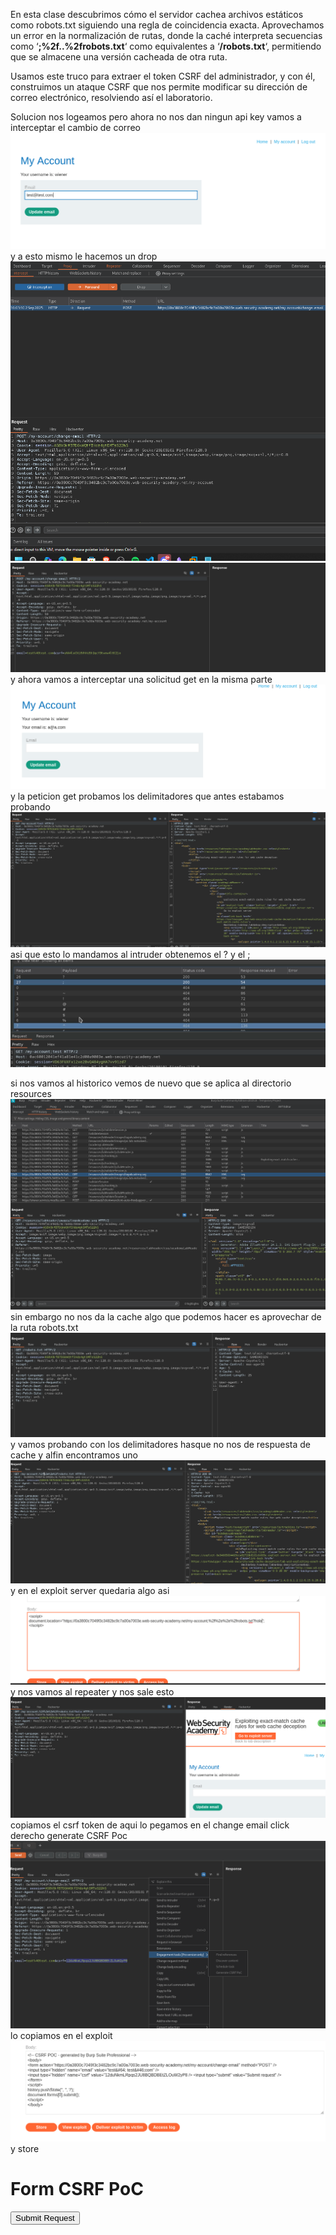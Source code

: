 En esta clase descubrimos cómo el servidor cachea archivos estáticos como robots.txt siguiendo una regla de coincidencia exacta. Aprovechamos un error en la normalización de rutas, donde la caché interpreta secuencias como ‘**;%2f..%2frobots.txt**‘ como equivalentes a ‘**/robots.txt**‘, permitiendo que se almacene una versión cacheada de otra ruta.

Usamos este truco para extraer el token CSRF del administrador, y con él, construimos un ataque CSRF que nos permite modificar su dirección de correo electrónico, resolviendo así el laboratorio.

Solucion
nos logeamos pero ahora no nos dan ningun api key vamos a interceptar el cambio de correo 
![Pasted_image_20250902140218.png](Imagenes/Pasted_image_20250902140218.png)
y a esto mismo le hacemos un drop
![Pasted_image_20250902140354.png](Imagenes/Pasted_image_20250902140354.png)
![Pasted_image_20250902140420.png](Imagenes/Pasted_image_20250902140420.png)
y ahora vamos a interceptar una solicitud get en la misma parte
![Pasted_image_20250902140710.png](Imagenes/Pasted_image_20250902140710.png)
y la peticion get probamos los delimitadores que antes estabamos probando
![Pasted_image_20250902140817.png](Imagenes/Pasted_image_20250902140817.png)
asi que esto lo mandamos al intruder
obtenemos el ? y el ;
![Pasted_image_20250902140854.png](Imagenes/Pasted_image_20250902140854.png)

si nos vamos al historico vemos de nuevo que se aplica al directorio resources
![Pasted_image_20250902141200.png](Imagenes/Pasted_image_20250902141200.png)
sin embargo no nos da la cache
algo que podemos hacer es aprovechar de la ruta robots.txt
![Pasted_image_20250902141541.png](Imagenes/Pasted_image_20250902141541.png)
y vamos probando con los delimitadores
hasque no nos de respuesta de cache y alfin encontramos uno
![Pasted_image_20250902141750.png](Imagenes/Pasted_image_20250902141750.png)
y en el exploit server quedaria algo asi
![Pasted_image_20250902142033.png](Imagenes/Pasted_image_20250902142033.png)
y nos vamos al repeater y nos sale esto
![Pasted_image_20250902142128.png](Imagenes/Pasted_image_20250902142128.png)
copiamos el csrf token de aqui
lo pegamos en el change email click derecho generate CSRF Poc
![Pasted_image_20250902143437.png](Imagenes/Pasted_image_20250902143437.png)
lo copiamos en el exploit
![Pasted_image_20250902143524.png](Imagenes/Pasted_image_20250902143524.png)
y store
<!DOCTYPE html>
<html lang="en">
	<body>
		<h1>Form CSRF PoC</h1>
		<form method="POST" action="https://undefined/my-account/change-email">
			<input type="hidden" name="Host: 0a3800c7049f3c3482bc9c7a00a7003e.web-security-academy.net" value="">
			<input type="submit" value="Submit Request">
		</form>
	</body>
</html>

